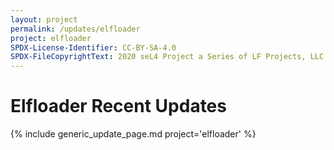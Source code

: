 ```yaml
---
layout: project
permalink: /updates/elfloader
project: elfloader
SPDX-License-Identifier: CC-BY-SA-4.0
SPDX-FileCopyrightText: 2020 seL4 Project a Series of LF Projects, LLC.
---
```

# Elfloader Recent Updates

{% include generic_update_page.md project='elfloader' %}
